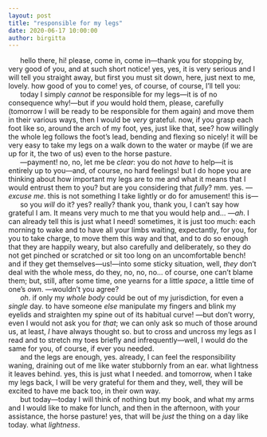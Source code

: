 ```yaml
---
layout: post
title: "responsible for my legs"
date: 2020-06-17 10:00:00
author: birgitta
---
```


 &nbsp;&nbsp;&nbsp;&nbsp;&nbsp;&nbsp;hello there, hi! please, come in, come in&mdash;thank you for stopping by, very good of you, and at such short notice! yes, yes, it is very serious and I will tell you straight away, but first you must sit down, here, just next to me, lovely. how good of you to come! yes, of course, of course, I’ll tell you:  
&nbsp;&nbsp;&nbsp;&nbsp;&nbsp;&nbsp;today I simply *cannot* be responsible for my legs&mdash;it is of no consequence why!&mdash;but if *you* would hold them, please, carefully (tomorrow I will be ready to be responsible for them again) and move them in their various ways, then I would be *very* grateful. now, if you grasp each foot like so, around the arch of my foot, yes, just like that, see? how willingly the whole leg follows the foot’s lead, bending and flexing so nicely! it will be very easy to take my legs on a walk down to the water or maybe (if we are up for it, the two of us) even to the horse pasture.  
&nbsp;&nbsp;&nbsp;&nbsp;&nbsp;&nbsp;&mdash;payment! no, no, let me be *clear*: you do not *have* to help&mdash;it is entirely up to you&mdash;and, of course, no hard feelings! but I do hope you are thinking about how important my legs are to me and what it means that I would entrust them to you? but are you considering that *fully*? mm. yes. &mdash;*excuse me*. this is not something I take lightly or do for amusement! this is&mdash;  
&nbsp;&nbsp;&nbsp;&nbsp;&nbsp;&nbsp;so you *will* do it? yes? really? thank you, thank you, I can’t say how grateful I am. It means very much to me that you would help and… &mdash;*ah*. I can already tell this is just what I need! sometimes, it is just too much: each morning to wake and to have all your limbs waiting, expectantly, for you, for you to take charge, to move them this way and that, and to do so enough that they are happily weary, but also carefully and deliberately, so they do not get pinched or scratched or sit too long on an uncomfortable bench! and if they get themselves&mdash;us!&mdash;into some sticky situation, well, *they* don’t deal with the whole mess, do they, no, no, no... of course, one can’t blame them; but, still, after some time, one yearns for a little *space*, a little time of one’s *own*. &mdash;wouldn’t you agree?  
&nbsp;&nbsp;&nbsp;&nbsp;&nbsp;&nbsp;*oh*. if only my *whole body* could be out of my jurisdiction, for even a *single* day. to have someone *else* manipulate my fingers and blink my eyelids and straighten my spine out of its habitual curve! &mdash;but don’t worry, even I would not ask you for *that*; we can only ask so much of those around us, at least, *I* have always thought so. but to cross and uncross my legs as I read and to stretch my toes briefly and infrequently&mdash;well, I would do the same for you, of course, if ever you needed.  
&nbsp;&nbsp;&nbsp;&nbsp;&nbsp;&nbsp;and the legs are enough, yes. already, I can feel the responsibility waning, draining out of me like water stubbornly from an ear. what lightness it leaves behind. yes, this is just what I needed. and tomorrow, when I take my legs back, I will be very grateful for them and they, well, they will be excited to have me back too, in their own way.  
&nbsp;&nbsp;&nbsp;&nbsp;&nbsp;&nbsp;but today&mdash;today I will think of nothing but my book, and what my arms and I would like to make for lunch, and then in the afternoon, with your assistance, the horse pasture! yes, that will be *just* the thing on a day like today. what *lightness*.

